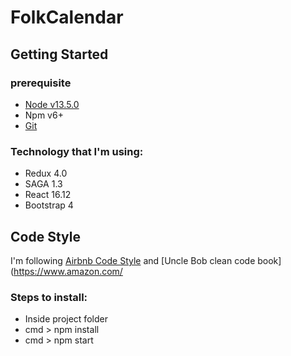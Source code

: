 # FolkCalendar

## Getting Started
### prerequisite
-  [Node v13.5.0](https://nodejs.org/en/)
- Npm v6+
-  [Git](https://git-scm.com/downloads)

### Technology that I'm using:
- Redux 4.0
- SAGA 1.3
- React 16.12
- Bootstrap 4

## Code Style
I'm following [Airbnb Code Style](https://github.com/airbnb/javascript/tree/master/react) and [Uncle Bob clean code book](https://www.amazon.com/

### Steps to install:
- Inside project folder
- cmd > npm install
- cmd > npm start

